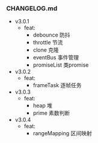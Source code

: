 ### CHANGELOG.md  

- v3.0.1  
  - feat:  
    - debounce 防抖  
    - throttle 节流  
    - clone 克隆  
    - eventBus 事件管理  
    - promiseList 类promise  
- v3.0.2
  - feat:
    - frameTask 逐帧任务  
- v3.0.3
  - feat:
    - heap 堆
    - prime 素数判断  
- v3.0.4  
  - feat:
    - rangeMapping 区间映射  